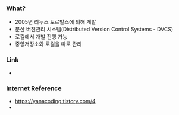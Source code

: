 ### What?
- 2005년 리누스 토르발스에 의해 개발
- 분산 버전관리 시스템(Distributed Version Control Systems - DVCS)
- 로컬에서 개발 진행 가능
- 중앙저장소와 로컬을 따로 관리 


### Link
- 

### Internet Reference
- https://yanacoding.tistory.com/4
- 